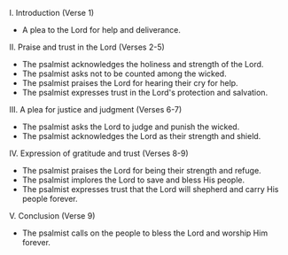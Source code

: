 I. Introduction (Verse 1)
- A plea to the Lord for help and deliverance.

II. Praise and trust in the Lord (Verses 2-5)
- The psalmist acknowledges the holiness and strength of the Lord.
- The psalmist asks not to be counted among the wicked.
- The psalmist praises the Lord for hearing their cry for help.
- The psalmist expresses trust in the Lord's protection and salvation.

III. A plea for justice and judgment (Verses 6-7)
- The psalmist asks the Lord to judge and punish the wicked.
- The psalmist acknowledges the Lord as their strength and shield.

IV. Expression of gratitude and trust (Verses 8-9)
- The psalmist praises the Lord for being their strength and refuge.
- The psalmist implores the Lord to save and bless His people.
- The psalmist expresses trust that the Lord will shepherd and carry His people forever.

V. Conclusion (Verse 9)
- The psalmist calls on the people to bless the Lord and worship Him forever.